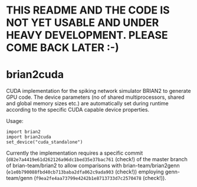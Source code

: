# THIS README AND THE CODE IS NOT YET USABLE AND UNDER HEAVY DEVELOPMENT. PLEASE COME BACK LATER :-)
# brian2cuda
CUDA implementation for the spiking network simulator BRIAN2 to generate GPU code. The device parameters (no of shared multiprocessors, shared and global memory sizes etc.) are automatically set during runtime according to the specific CUDA capable device properties.

Usage: 
```
import brian2
import brian2cuda
set_device("cuda_standalone")
```

Currently the implementation requires a specific commit (```d82e7a4419e61d262126a96dc1bed35e37bac761``` (check!) of the master branch of brian-team/brian2 to allow comparisons with brian-team/brian2genn (```e1e0b790088fbd40cb713baba2dfa062c9ada903``` (check!)) employing genn-team/genn (```f9ea2fe4aa73799e4242b1e8713733d7c2570478``` (check!)).
